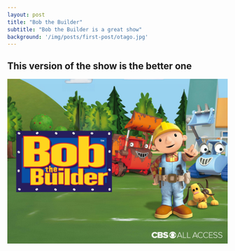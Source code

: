 ```yaml
---
layout: post
title: "Bob the Builder"
subtitle: "Bob the Builder is a great show"
background: '/img/posts/first-post/otago.jpg'
---
```


## This version of the show is the better one

![bob](/img/posts/first-post/bobTheBuilder.jpg)

